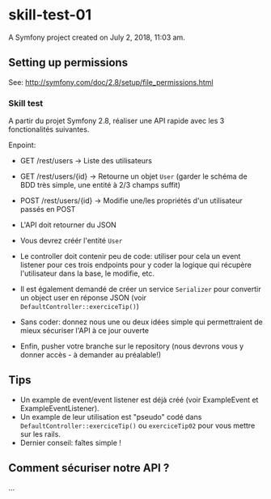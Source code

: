skill-test-01
=============

A Symfony project created on July 2, 2018, 11:03 am.

## Setting up permissions

See: http://symfony.com/doc/2.8/setup/file_permissions.html

### Skill test

A partir du projet Symfony 2.8, réaliser une API rapide avec les 3 fonctionalités suivantes.

Enpoint:

- GET /rest/users           -> Liste des utilisateurs
- GET /rest/users/{id}      -> Retourne un objet `User` (garder le schéma de BDD très simple, une entité à 2/3 champs suffit)
- POST /rest/users/{id}     -> Modifie une/les propriétés d'un utilisateur passés en POST

- L'API doit retourner du JSON
- Vous devrez créér l'entité `User`
- Le controller doit contenir peu de code: utiliser pour cela un event listener pour ces trois endpoints pour y coder la logique qui récupère l'utilisateur dans la base, le modifie, etc.
- Il est également demandé de créer un service `Serializer` pour convertir un object user en réponse JSON (voir `DefaultController::exerciceTip()`)

- Sans coder: donnez nous une ou deux idées simple qui permettraient de mieux sécuriser l'API à ce jour ouverte
- Enfin, pusher votre branche sur le repository (nous devrons vous y donner accès - à demander au préalable!)

## Tips

- Un example de event/event listener est déjà créé (voir ExampleEvent et ExampleEventListener).
- Un example de leur utilisation est "pseudo" codé dans `DefaultController::exerciceTip()` ou `exerciceTip02` pour vous mettre sur les rails.
- Dernier conseil: faîtes simple !


## Comment sécuriser notre API ?

...
